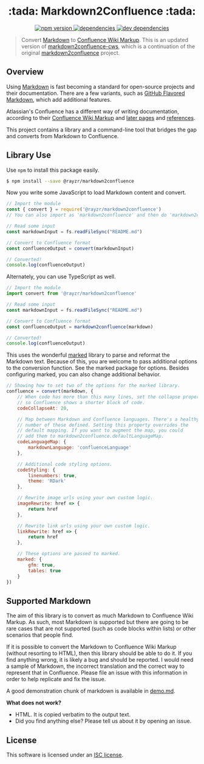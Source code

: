 <h1 align="center">:tada: Markdown2Confluence :tada:</h1>
<p align="center">
    <a href="https://npmjs.org/package/@rayzr/minecraft2confluence">
        <img alt="npm version" src="https://img.shields.io/npm/v/@rayzr/markdown2confluence.svg"/>
    </a>
    <a href="https://david-dm.org/Rayzr522/markdown2confluence">
        <img alt="dependencies" src="https://img.shields.io/david/Rayzr522/markdown2confluence.svg"/>
    </a>
    <a href="https://david-dm.org/Rayzr522/markdown2confluence#info=devDependencies">
        <img alt="dev dependencies" src="https://img.shields.io/david/dev/Rayzr522/markdown2confluence.svg"/>
    </a>
</p>

> Convert [Markdown] to [Confluence Wiki Markup]. This is an updated version of [markdown2confluence-cws](https://github.com/connected-world-services/markdown2confluence-cws), which is a continuation of the original [markdown2confluence](https://github.com/chunpu/markdown2confluence) project.

## Overview

Using [Markdown] is fast becoming a standard for open-source projects and their documentation. There are a few variants, such as [GitHub Flavored Markdown], which add additional features.

Atlassian's Confluence has a different way of writing documentation, according to their [Confluence Wiki Markup] and [later pages](https://confluence.atlassian.com/display/DOC/Confluence+Wiki+Markup) and [references](https://roundcorner.atlassian.net/secure/WikiRendererHelpAction.jspa?section=all).

This project contains a library and a command-line tool that bridges the gap and converts from Markdown to Confluence.


## Library Use

Use `npm` to install this package easily.

```bash
$ npm install --save @rayzr/markdown2confluence
```

Now you write some JavaScript to load Markdown content and convert.

```js
// Import the module
const { convert } = require('@rayzr/markdown2confluence')
// You can also import as 'markdown2confluence' and then do 'markdown2confluence.convert'

// Read some input
const markdownInput = fs.readFileSync("README.md")

// Convert to Confluence format
const confluenceOutput = convert(markdownInput)

// Converted!
console.log(confluenceOutput)
```

Alternately, you can use TypeScript as well.

```ts
// Import the module
import convert from '@rayzr/markdown2confluence'

// Read some input
const markdownInput = fs.readFileSync("README.md")

// Convert to Confluence format
const confluenceOutput = markdown2confluence(markdown)

// Converted!
console.log(confluenceOutput)
```

This uses the wonderful [marked](https://www.npmjs.com/package/marked) library to parse and reformat the Markdown text. Because of this, you are welcome to pass additional options to the conversion function. See the marked package for options. Besides configuring marked, you can also change additional behavior.

```js
// Showing how to set two of the options for the marked library.
confluence = convert(markdown, {
    // When code has more than this many lines, set the collapse property
    // so Confluence shows a shorter block of code.
    codeCollapseAt: 20,

    // Map between Markdown and Confluence languages. There's a healthy
    // number of these defined. Setting this property overrides the
    // default mapping. If you want to augment the map, you could
    // add them to markdown2confluence.defaultLanguageMap.
    codeLanguageMap: {
        markdownLanguage: 'confluenceLanguage'
    },

    // Additional code styling options.
    codeStyling: {
        linenumbers: true,
        theme: 'RDark'
    },

    // Rewrite image urls using your own custom logic.
    imageRewrite: href => {
        return href
    },

    // Rewrite link urls using your own custom logic.
    linkRewrite: href => {
        return href
    },

    // These options are passed to marked.
    marked: {
        gfm: true,
        tables: true
    }
})
```

## Supported Markdown

The aim of this library is to convert as much Markdown to Confluence Wiki Markup. As such, most Markdown is supported but there are going to be rare cases that are not supported (such as code blocks within lists) or other scenarios that people find.

If it is possible to convert the Markdown to Confluence Wiki Markup (without resorting to HTML), then this library should be able to do it. If you find anything wrong, it is likely a bug and should be reported. I would need a sample of Markdown, the incorrect translation and the correct way to represent that in Confluence. Please file an issue with this information in order to help replicate and fix the issue.

A good demonstration chunk of markdown is available in [demo.md](demo.md).

**What does not work?**

* HTML. It is copied verbatim to the output text.
* Did you find anything else? Please tell us about it by opening an issue.


## License

This software is licensed under an [ISC license][LICENSE].


[Markdown]: http://daringfireball.net/projects/markdown/syntax
[Confluence Wiki Markup]: https://confluence.atlassian.com/display/CONF42/Confluence+Wiki+Markup
[GitHub Flavored Markdown]: https://guides.github.com/features/mastering-markdown/
[LICENSE]: LICENSE.md
